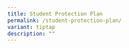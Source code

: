 ```yaml
---
title: Student Protection Plan
permalink: /student-protection-plan/
variant: tiptap
description: ""
---
```

